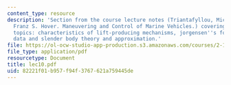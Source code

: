 ```yaml
---
content_type: resource
description: 'Section from the course lecture notes (Triantafyllou, Michael S., and
  Franz S. Hover. Maneuvering and Control of Marine Vehicles.) covering the following
  topics: characteristics of lift-producing mechanisms, jorgensen''s formula, Hoerner''s
  data and slender body theory and approximation.'
file: https://ol-ocw-studio-app-production.s3.amazonaws.com/courses/2-154-maneuvering-and-control-of-surface-and-underwater-vehicles-13-49-fall-2004/82221f01b957f94f3767621a759445de_lec10.pdf
file_type: application/pdf
resourcetype: Document
title: lec10.pdf
uid: 82221f01-b957-f94f-3767-621a759445de
---
```

